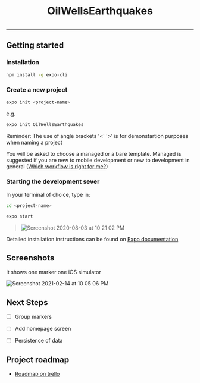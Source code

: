 <!--Title -->
<h1 align="center">OilWellsEarthquakes</h1>

<p align="center">
  <a aria-label="Expo badge" href="https://expo.io/">
  <img alt="" src="https://img.shields.io/badge/Runs%20with%20Expo-4630EB.svg?style=flat-square&logo=EXPO&labelColor=f3f3f3&logoColor=000" >
  </a>
</p>

---

## Getting started

### Installation

``` zsh
npm install -g expo-cli
```

### Create a new project

``` zsh
expo init <project-name>
```

e.g.

``` zsh
expo init OilWellsEarthquakes
```

Reminder: The use of angle brackets '<' '>' is for demonstartion purposes when naming a project

You will be asked to choose a managed or a bare template. Managed is suggested if you are new to mobile development or new to development in general ([Which workflow is right for me?](https://docs.expo.io/introduction/managed-vs-bare/))


### Starting the development sever

In your terminal of choice, type in:

``` zsh
cd <project-name>
```

``` zsh
expo start
```

  > ![Screenshot 2020-08-03 at 10 21 02 PM](https://user-images.githubusercontent.com/57366310/89280829-dc9a0d80-d651-11ea-8bce-dfaeee3bfa09.png)

Detailed installation instructions can be found on [Expo documentation](https://docs.expo.io/)

## Screenshots

It shows one marker one iOS simulator

![Screenshot 2021-02-14 at 10 05 06 PM](https://user-images.githubusercontent.com/57366310/107887731-d47c2e00-6f10-11eb-99e3-b38fc63183c1.png)

## Next Steps

- [ ] Group markers

- [ ] Add homepage screen

- [ ] Persistence of data

## Project roadmap

- [Roadmap on trello](https://trello.com/b/AyzUt5q9)
